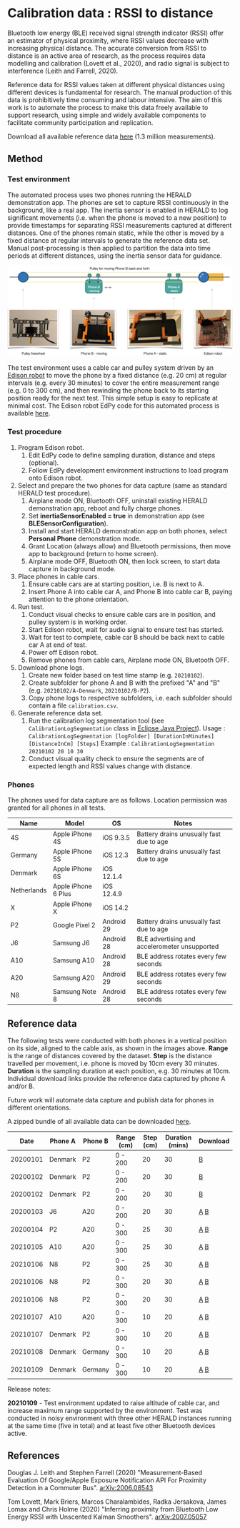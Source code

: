 # Calibration data : RSSI to distance 

Bluetooth low energy (BLE) received signal strength indicator (RSSI) offer an estimator of physical proximity, where RSSI values decrease with increasing physical distance. The accurate conversion from RSSI to distance is an active area of research, as the process requires data modelling and calibration (Lovett et al., 2020), and radio signal is subject to interference (Leith and Farrell, 2020).

Reference data for RSSI values taken at different physical distances using different devices is fundamental for research. The manual production of this data is prohibitively time consuming and labour intensive. The aim of this work is to automate the process to make this data freely available to support research, using simple and widely available components to facilitate community participation and replication.

Download all available reference data [here](Archive.zip) (1.3 million measurements).

## Method

### Test environment

The automated process uses two phones running the HERALD demonstration app. The phones are set to capture RSSI continuously in the background, like a real app. The inertia sensor is enabled in HERALD to log significant movements  (i.e. when the phone is moved to a new position) to provide timestamps for separating RSSI measurements captured at different distances. One of the phones remain static, while the other is moved by a fixed distance at regular intervals to generate the reference data set. Manual post-processing is then applied to partition the data into time periods at different distances, using the inertia sensor data for guidance.

![test environment](test-environment.png)

The test environment uses a cable car and pulley system driven by an [Edison robot](https://meetedison.com) to move the phone by a fixed distance (e.g. 20 cm) at regular intervals (e.g. every 30 minutes) to cover the entire measurement range (e.g. 0 to 300 cm), and then rewinding the phone back to its starting position ready for the next test. This simple setup is easy to replicate at minimal cost. The Edison robot EdPy code for this automated process is available [here](edison.py).

### Test procedure

1. Program Edison robot.
   1. Edit EdPy code to define sampling duration, distance and steps (optional).
   2. Follow EdPy development environment instructions to load program onto Edison robot.
2. Select and prepare the two phones for data capture (same as standard HERALD test procedure).
   1. Airplane mode ON, Bluetooth OFF, uninstall existing HERALD demonstration app, reboot and fully charge phones.
   2. Set **inertiaSensorEnabled = true** in demonstration app (see **BLESensorConfiguration**).
   3. Install and start HERALD demonstration app on both phones, select **Personal Phone** demonstration mode.
   4. Grant Location (always allow) and Bluetooth permissions, then move app to background (return to home screen).
   5. Airplane mode OFF, Bluetooth ON, then lock screen, to start data capture in background mode.
3. Place phones in cable cars.
   1. Ensure cable cars are at starting position, i.e. B is next to A.
   2. Insert Phone A into cable car A, and Phone B into cable car B, paying attention to the phone orientation.
4. Run test.
   1. Conduct visual checks to ensure cable cars are in position, and pulley system is in working order.
   2. Start Edison robot, wait for audio signal to ensure test has started.
   3. Wait for test to complete, cable car B should be back next to cable car A at end of test.
   4. Power off Edison robot.
   5. Remove phones from cable cars, Airplane mode ON, Bluetooth OFF.
5. Download phone logs.
   1. Create new folder based on test time stamp (e.g. `20210102`).
   2. Create subfolder for phone A and B with the prefixed "A" and "B" (e.g. `20210102/A-Denmark`, `20210102/B-P2`).
   3. Copy phone logs to respective subfolders, i.e. each subfolder should contain a file `calibration.csv`.
6. Generate reference data set.
   1. Run the calibration log segmentation tool (see `CalibrationLogSegmentation` class in [Eclipse Java Project](java/segmentation)).
      Usage : `CalibrationLogSegmentation [logFolder] [DurationInMinutes] [DistanceInCm] [Steps]`
      Example : `CalibrationLogSegmentation 20210102 20 10 30`
   2. Conduct visual quality check to ensure the segments are of expected length and RSSI values change with distance.

### Phones

The phones used for data capture are as follows. Location permission was granted for all phones in all tests.

| Name        | Model               | OS         | Notes                                         |
| ----------- | ------------------- | ---------- | --------------------------------------------- |
| 4S          | Apple iPhone 4S     | iOS 9.3.5  | Battery drains unusually fast due to age      |
| Germany     | Apple iPhone 5S     | iOS 12.3   | Battery drains unusually fast due to age      |
| Denmark     | Apple iPhone 6S     | iOS 12.1.4 |                                               |
| Netherlands | Apple iPhone 6 Plus | iOS 12.4.9 |                                               |
| X           | Apple iPhone X      | iOS 14.2   |                                               |
| P2          | Google Pixel 2      | Android 29 | Battery drains unusually fast due to age      |
| J6          | Samsung J6          | Android 28 | BLE advertising and accelerometer unsupported |
| A10         | Samsung A10         | Android 28 | BLE address rotates every few seconds         |
| A20         | Samsung A20         | Android 29 | BLE address rotates every few seconds         |
| N8          | Samsung Note 8      | Android 28 | BLE address rotates every few seconds         |

## Reference data

The following tests were conducted with both phones in a vertical position on its side, aligned to the cable axis, as shown in the images above. **Range** is the range of distances covered by the dataset. **Step** is the distance travelled per movement, i.e. phone is moved by 10cm every 30 minutes. **Duration** is the sampling duration at each position, e.g. 30 minutes at 10cm. Individual download links provide the reference data captured by phone A and/or B.

Future work will automate data capture and publish data for phones in different orientations.

A zipped bundle of all available data can be downloaded [here](Archive.zip).

| Date     | Phone A | Phone B | Range (cm) | Step (cm) | Duration (mins) | Download                                          |
| -------- | ------- | ------- | ---------- | --------- | --------------- | ------------------------------------------------- |
| 20200101 | Denmark | P2      | 0 - 200    | 20        | 30              | [B](20210101-1938-B.csv)                          |
| 20200102 | Denmark | P2      | 0 - 200    | 20        | 30              | [B](20210102-1128-B.csv)                          |
| 20200102 | Denmark | P2      | 0 - 200    | 20        | 30              | [B](20210102-1800-B.csv)                          |
| 20200103 | J6      | A20     | 0 - 200    | 20        | 30              | [A](20210103-1026-A.csv) [B](20210103-1026-B.csv) |
| 20200104 | P2      | A20     | 0 - 300    | 25        | 30              | [A](20210104-1422-A.csv) [B](20210104-1422-B.csv) |
| 20210105 | A10     | A20     | 0 - 300    | 25        | 30              | [A](20210105-1754-A.csv) [B](20210105-1754-B.csv) |
| 20210106 | N8      | P2      | 0 - 300    | 25        | 30              | [A](20210106-0815-A.csv) [B](20210106-0815-B.csv) |
| 20210106 | N8      | P2      | 0 - 300    | 20        | 30              | [A](20210106-1501-A.csv) [B](20210106-1501-B.csv)     |
| 20210106 | N8      | P2      | 0 - 300    | 20        | 30              | [A](20210106-2251-A.csv) [B](20210106-2251-B.csv)     |
| 20210107 | A10     | A20     | 0 - 300    | 10        | 20              | [A](20210107-1123-A.csv) [B](20210107-1123-B.csv) |
| 20210107 | Denmark     | P2     | 0 - 300    | 10        | 20              | [A](20210107-2245-A.csv) [B](20210107-2245-B.csv) |
| 20210108 | Denmark | Germany | 0 - 300 | 10 | 20 | [A](20210108-1423-A.csv) [B](20210108-1423-B.csv) |
| 20210109 | Denmark | Germany | 0 - 300 | 10 | 20 | [A](20210109-2342-A.csv) [B](20210109-2342-B.csv) |

Release notes:

**20210109** - Test environment updated to raise altitude of cable car, and increase maximum range supported by the environment. Test was conducted in noisy environment with three other HERALD instances running at the same time (five in total) and at least five other Bluetooth devices active. 

## References

Douglas J. Leith and Stephen Farrell (2020) "Measurement-Based Evaluation Of Google/Apple Exposure Notification API For Proximity Detection in a Commuter Bus". [arXiv:2006.08543](https://arxiv.org/abs/2006.08543)

Tom Lovett, Mark Briers, Marcos Charalambides, Radka Jersakova, James Lomax and Chris Holme (2020) "Inferring proximity from Bluetooth Low Energy RSSI with Unscented Kalman Smoothers". [arXiv:2007.05057](https://arxiv.org/abs/2007.05057)